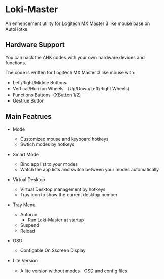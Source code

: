 # Loki-Master

An enhencement utility for Logitech MX Master 3 like mouse base on AutoHotke.

## Hardware Support

You can hack the AHK codes with your own hardware devices and functions.

The code is written for Logitech MX Master 3 like mouse with:

* Left/Right/Middle Buttons
* Vertical/Horizon Wheels （Up/Down/Left/Right Wheels)
* Functions Buttons（XButton 1/2)
* Gestrue Button

## Main Featrues

* Mode

  * Customized mouse and keyboard hotkeys
  * Swtich modes by hotkeys
* Smart Mode

  * Bind app list to your modes
  * Watch the app lists and switch between your modes automatically
* Virtual Desktop

  * Virtual Desktop management by hotkeys
  * Tray icon to show the current desktop number
* Tray Menu

  * Autorun
    * Run Loki-Master at startup
  * Suspend
  * Reload
* OSD

  * Configable On Sscreen Display
* Lite Version

  * A lite version without modes，OSD and config files

